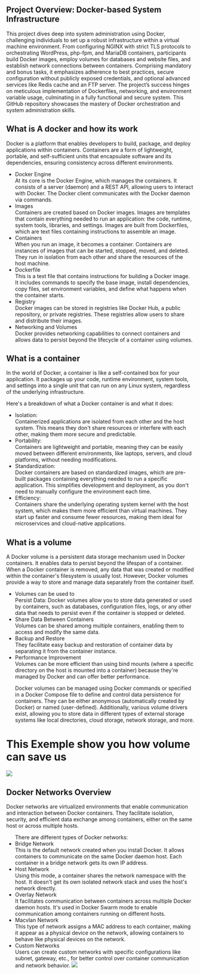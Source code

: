 ## Project Overview: Docker-based System Infrastructure
This project dives deep into system administration using Docker, challenging individuals to set up a robust infrastructure within a virtual machine environment. From configuring NGINX with strict TLS protocols to orchestrating WordPress, php-fpm, and MariaDB containers, participants build Docker images, employ volumes for databases and website files, and establish network connections between containers. Comprising mandatory and bonus tasks, it emphasizes adherence to best practices, secure configuration without publicly exposed credentials, and optional advanced services like Redis cache and an FTP server. The project’s success hinges on meticulous implementation of Dockerfiles, networking, and environment variable usage, culminating in a fully functional and secure system. This GitHub repository showcases the mastery of Docker orchestration and system administration skills.

## What is A docker and how its work 
Docker is a platform that enables developers to build, package, and deploy applications within containers. Containers are a form of lightweight, portable, and self-sufficient units that encapsulate software and its dependencies, ensuring consistency across different environments.
<ul>
<li>Docker Engine</li> At its core is the Docker Engine, which manages the containers. It consists of a server (daemon) and a REST API, allowing users to interact with Docker. The Docker client communicates with the Docker daemon via commands.

<li>Images</li> Containers are created based on Docker images. Images are templates that contain everything needed to run an application: the code, runtime, system tools, libraries, and settings. Images are built from Dockerfiles, which are text files containing instructions to assemble an image.

<li>Containers</li> When you run an image, it becomes a container. Containers are instances of images that can be started, stopped, moved, and deleted. They run in isolation from each other and share the resources of the host machine.

<li>Dockerfile</li> This is a text file that contains instructions for building a Docker image. It includes commands to specify the base image, install dependencies, copy files, set environment variables, and define what happens when the container starts.

<li>Registry</li> Docker images can be stored in registries like Docker Hub, a public repository, or private registries. These registries allow users to share and distribute their images.

<li>Networking and Volumes</li> Docker provides networking capabilities to connect containers and allows data to persist beyond the lifecycle of a container using volumes.
</ul>

## What is a container 
In the world of Docker, a container is like a self-contained box for your application. It packages up your code, runtime environment, system tools, and settings into a single unit that can run on any Linux system, regardless of the underlying infrastructure.

Here's a breakdown of what a Docker container is and what it does:

<ul>
  <li>Isolation:</li>
Containerized applications are isolated from each other and the host system. This means they don't share resources or interfere with each other, making them more secure and predictable.

<li>Portability:</li>
Containers are lightweight and portable, meaning they can be easily moved between different environments, like laptops, servers, and cloud platforms, without needing modifications.

<li>Standardization:</li>
Docker containers are based on standardized images, which are pre-built packages containing everything needed to run a specific application. This simplifies development and deployment, as you don't need to manually configure the environment each time.

<li>Efficiency:</li>
Containers share the underlying operating system kernel with the host system, which makes them more efficient than virtual machines. They start up faster and consume fewer resources, making them ideal for microservices and cloud-native applications.
</ul>

## What is a volume

A Docker volume is a persistent data storage mechanism used in Docker containers. It enables data to persist beyond the lifespan of a container. When a Docker container is removed, any data that was created or modified within the container's filesystem is usually lost. However, Docker volumes provide a way to store and manage data separately from the container itself.

<ul>
<li>Volumes can be used to</li>
Persist Data: Docker volumes allow you to store data generated or used by containers, such as databases, configuration files, logs, or any other data that needs to persist even if the container is stopped or deleted.

<li>Share Data Between Containers</li>
Volumes can be shared among multiple containers, enabling them to access and modify the same data.

<li>Backup and Restore</li> They facilitate easy backup and restoration of container data by separating it from the container instance.

<li>Performance Improvement</li>Volumes can be more efficient than using bind mounts (where a specific directory on the host is mounted into a container) because they're managed by Docker and can offer better performance.

Docker volumes can be managed using Docker commands or specified in a Docker Compose file to define and control data persistence for containers. They can be either anonymous (automatically created by Docker) or named (user-defined). Additionally, various volume drivers exist, allowing you to store data in different types of external storage systems like local directories, cloud storage, network storage, and more.
</ul>
<div>
<h1>This Exemple show you how volume can save us</h1>
<img src="https://i.stack.imgur.com/qYlWg.png"/>
</div>

## Docker Networks Overview
Docker networks are virtualized environments that enable communication and interaction between Docker containers. They facilitate isolation, security, and efficient data exchange among containers, either on the same host or across multiple hosts.

<ul>
There are different types of Docker networks:

<li>Bridge Network</li> This is the default network created when you install Docker. It allows containers to communicate on the same Docker daemon host. Each container in a bridge network gets its own IP address.

<li>Host Network</li>Using this mode, a container shares the network namespace with the host. It doesn't get its own isolated network stack and uses the host's network directly.

<li>Overlay Network</li> It facilitates communication between containers across multiple Docker daemon hosts. It's used in Docker Swarm mode to enable communication among containers running on different hosts.

<li>Macvlan Network</li> This type of network assigns a MAC address to each container, making it appear as a physical device on the network, allowing containers to behave like physical devices on the network.

<li>Custom Networks</li> Users can create custom networks with specific configurations like subnet, gateway, etc., for better control over container communication and network behavior.

<img src="https://media.licdn.com/dms/image/C4D12AQFgagv9ZJHwrw/article-cover_image-shrink_720_1280/0/1593688043720?e=1707955200&v=beta&t=iy7NVfVvCKA3YeXTIsny5G6KsGv1cbf_F8HMLemWhhw"/>

</ul>
